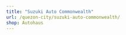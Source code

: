 ```yaml
---
title: "Suzuki Auto Commonwealth"
url: /quezon-city/suzuki-auto-commonwealth/
shop: Autohaus
---
```

